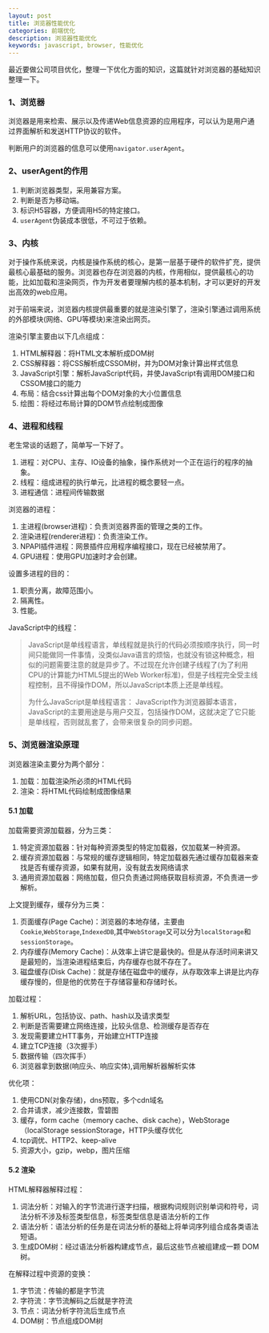 ```yaml
---
layout: post
title: 浏览器性能优化
categories: 前端优化
description: 浏览器性能优化
keywords: javascript, browser, 性能优化
---
```


最近要做公司项目优化，整理一下优化方面的知识，这篇就针对浏览器的基础知识整理一下。

### 1、浏览器

浏览器是用来检索、展示以及传递Web信息资源的应用程序，可以认为是用户通过界面解析和发送HTTP协议的软件。

判断用户的浏览器的信息可以使用`navigator.userAgent`。


### 2、userAgent的作用

1. 判断浏览器类型，采用兼容方案。
2. 判断是否为移动端。
3. 标识H5容器，方便调用H5的特定接口。
4. `userAgent`伪装成本很低，不可过于依赖。

### 3、内核

对于操作系统来说，内核是操作系统的核心，是第一层基于硬件的软件扩充，提供最核心最基础的服务。浏览器也存在浏览器的内核，作用相似，提供最核心的功能，比如加载和渲染网页，作为开发者要理解内核的基本机制，才可以更好的开发出高效的web应用。

对于前端来说，浏览器内核提供最重要的就是渲染引擎了，渲染引擎通过调用系统的外部模块(网络、GPU等模块)来渲染出网页。

渲染引擎主要由以下几点组成：
1. HTML解释器：将HTML文本解析成DOM树
2. CSS解释器：将CSS解析成CSSOM树，并为DOM对象计算出样式信息
3. JavaScript引擎：解析JavaScript代码，并使JavaScript有调用DOM接口和CSSOM接口的能力
4. 布局：结合css计算出每个DOM对象的大小位置信息
5. 绘图：将经过布局计算的DOM节点绘制成图像  



### 4、进程和线程

老生常谈的话题了，简单写一下好了。
1. 进程：对CPU、主存、IO设备的抽象，操作系统对一个正在运行的程序的抽象。
2. 线程：组成进程的执行单元，比进程的概念要轻一点。
3. 进程通信：进程间传输数据


浏览器的进程：
1. 主进程(browser进程)：负责浏览器界面的管理之类的工作。
2. 渲染进程(renderer进程)：负责渲染工作。
3. NPAPI插件进程：网景插件应用程序编程接口，现在已经被禁用了。
4. GPU进程：使用GPU加速时才会创建。


设置多进程的目的：
1. 职责分离，故障范围小。
2. 隔离性。
3. 性能。


JavaScript中的线程：
> JavaScript是单线程语言，单线程就是执行的代码必须按顺序执行，同一时间只能做同一件事情，没类似Java语言的烦恼，也就没有锁这种概念，相似的问题需要注意的就是异步了。不过现在允许创建子线程了(为了利用CPU的计算能力HTML5提出的Web Worker标准)，但是子线程完全受主线程控制，且不得操作DOM，所以JavaScript本质上还是单线程。
>
> 为什么JavaScript是单线程语言： JavaScript作为浏览器脚本语言，JavaScript的主要用途是与用户交互，包括操作DOM，这就决定了它只能是单线程，否则就乱套了，会带来很复杂的同步问题。


### 5、浏览器渲染原理

浏览器渲染主要分为两个部分： 
1. 加载：加载渲染所必须的HTML代码
2. 渲染：将HTML代码绘制成图像结果

#### 5.1 加载

加载需要资源加载器，分为三类：
1. 特定资源加载器：针对每种资源类型的特定加载器，仅加载某一种资源。
2. 缓存资源加载器：与常规的缓存逻辑相同，特定加载器先通过缓存加载器来查找是否有缓存资源，如果有就用，没有就去发网络请求
3. 通用资源加载器：网络加载，但只负责通过网络获取目标资源，不负责进一步解析。


上文提到缓存，缓存分为三类：
1. 页面缓存(Page Cache)：浏览器的本地存储，主要由`Cookie`,`WebStorage`,`IndexedDB`,其中`WebStorage`又可以分为`localStorage`和`sessionStorage`。
2. 内存缓存(Memory Cache)：从效率上讲它是最快的。但是从存活时间来讲又是最短的，当渲染进程结束后，内存缓存也就不存在了。
3. 磁盘缓存(Disk Cache)：就是存储在磁盘中的缓存，从存取效率上讲是比内存缓存慢的，但是他的优势在于存储容量和存储时长。


加载过程：
1. 解析URL，包括协议、path、hash以及请求类型
2. 判断是否需要建立网络连接，比较头信息、检测缓存是否存在
3. 发现需要建立HTT事务，开始建立HTTP连接
4. 建立TCP连接（3次握手）
5. 数据传输（四次挥手）
6. 浏览器拿到数据(响应头、响应实体),调用解析器解析实体



优化项：

1. 使用CDN(对象存储)，dns预取，多个cdn域名
2. 合并请求，减少连接数，雪碧图
3. 缓存，form cache（memory cache、disk cache），WebStorage（localStorage sessionStorage，HTTP头缓存优化
4. tcp调优、HTTP2、keep-alive
5. 资源大小，gzip，webp，图片压缩


#### 5.2 渲染

HTML解释器解释过程：
1. 词法分析：对输入的字节流进行逐字扫描，根据构词规则识别单词和符号，词法分析不涉及标签类型信息，标签类型信息是语法分析的工作
2. 语法分析：语法分析的任务是在词法分析的基础上将单词序列组合成各类语法短语。
3. 生成DOM树：经过语法分析器构建成节点，最后这些节点被组建成一颗 DOM 树。

在解释过程中资源的变换：
1. 字节流：传输的都是字节流
2. 字符流：字节流解码之后就是字符流
3. 节点：词法分析字符流后生成节点
4. DOM树：节点组成DOM树
